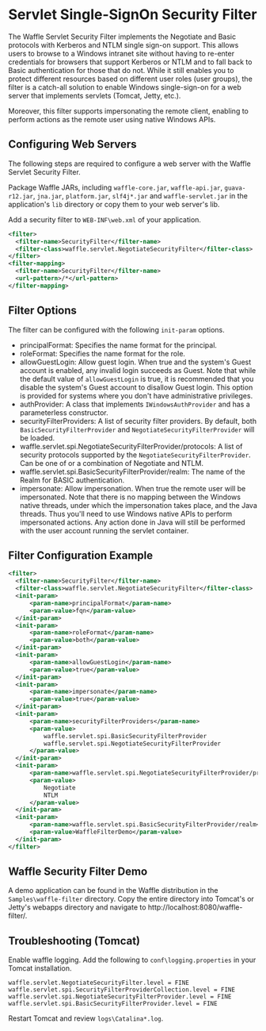 Servlet Single-SignOn Security Filter
=====================================

The Waffle Servlet Security Filter implements the Negotiate and Basic protocols with Kerberos and NTLM single sign-on support. This allows users to browse to a Windows intranet site without having to re-enter credentials for browsers that support Kerberos or NTLM and to fall back to Basic authentication for those that do not. While it still enables you to protect different resources based on different user roles (user groups), the filter is a catch-all solution to enable Windows single-sign-on for a web server that implements servlets (Tomcat, Jetty, etc.). 

Moreover, this filter supports impersonating the remote client, enabling to perform actions as the remote user using native Windows APIs. 

Configuring Web Servers
-----------------------

The following steps are required to configure a web server with the Waffle Servlet Security Filter. 

Package Waffle JARs, including `waffle-core.jar`, `waffle-api.jar`, `guava-r12.jar`, `jna.jar`, `platform.jar`, `slf4j*.jar` and `waffle-servlet.jar` in the application's `lib` directory or copy them to your web server's lib. 

Add a security filter to `WEB-INF\web.xml` of your application. 

``` xml
<filter>
  <filter-name>SecurityFilter</filter-name>
  <filter-class>waffle.servlet.NegotiateSecurityFilter</filter-class>
</filter>
<filter-mapping>
  <filter-name>SecurityFilter</filter-name>
  <url-pattern>/*</url-pattern>
</filter-mapping>
```

Filter Options
--------------

The filter can be configured with the following `init-param` options. 

* principalFormat: Specifies the name format for the principal.
* roleFormat: Specifies the name format for the role.
* allowGuestLogin: Allow guest login. When true and the system's Guest account is enabled, any invalid login succeeds as Guest. Note that while the default value of `allowGuestLogin` is true, it is recommended that you disable the system's Guest account to disallow Guest login. This option is provided for systems where you don't have administrative privileges. 
* authProvider: A class that implements `IWindowsAuthProvider` and has a parameterless constructor. 
* securityFilterProviders: A list of security filter providers. By default, both `BasicSecurityFilterProvider` and `NegotiateSecurityFilterProvider` will be loaded. 
* waffle.servlet.spi.NegotiateSecurityFilterProvider/protocols: A list of security protocols supported by the `NegotiateSecurityFilterProvider`. Can be one of or a combination of Negotiate and NTLM. 
* waffle.servlet.spi.BasicSecurityFilterProvider/realm: The name of the Realm for BASIC authentication. 
* impersonate: Allow impersonation. When true the remote user will be impersonated. Note that there is no mapping between the Windows native threads, under which the impersonation takes place, and the Java threads. Thus you'll need to use Windows native APIs to perform impersonated actions. Any action done in Java will still be performed with the user account running the servlet container. 

Filter Configuration Example
----------------------------

``` xml
<filter>
  <filter-name>SecurityFilter</filter-name>
  <filter-class>waffle.servlet.NegotiateSecurityFilter</filter-class>   
  <init-param>
      <param-name>principalFormat</param-name>
      <param-value>fqn</param-value>
  </init-param>
  <init-param>
      <param-name>roleFormat</param-name>
      <param-value>both</param-value>
  </init-param>
  <init-param>
      <param-name>allowGuestLogin</param-name>
      <param-value>true</param-value>
  </init-param>
  <init-param>
      <param-name>impersonate</param-name>
      <param-value>true</param-value>
  </init-param>
  <init-param>
      <param-name>securityFilterProviders</param-name>
      <param-value>
          waffle.servlet.spi.BasicSecurityFilterProvider
          waffle.servlet.spi.NegotiateSecurityFilterProvider
      </param-value>
  </init-param>
  <init-param>
      <param-name>waffle.servlet.spi.NegotiateSecurityFilterProvider/protocols</param-name>
      <param-value>
          Negotiate
          NTLM
      </param-value>
  </init-param>
  <init-param>    
      <param-name>waffle.servlet.spi.BasicSecurityFilterProvider/realm</param-name>
      <param-value>WaffleFilterDemo</param-value>
  </init-param>
</filter>
```

Waffle Security Filter Demo
---------------------------

A demo application can be found in the Waffle distribution in the `Samples\waffle-filter` directory. Copy the entire directory into Tomcat's or Jetty's webapps directory and navigate to http://localhost:8080/waffle-filter/. 

Troubleshooting (Tomcat)
------------------------

Enable waffle logging. Add the following to `conf\logging.properties` in your Tomcat installation. 

``` 
waffle.servlet.NegotiateSecurityFilter.level = FINE
waffle.servlet.spi.SecurityFilterProviderCollection.level = FINE
waffle.servlet.spi.NegotiateSecurityFilterProvider.level = FINE
waffle.servlet.spi.BasicSecurityFilterProvider.level = FINE
```

Restart Tomcat and review `logs\Catalina*.log`. 

